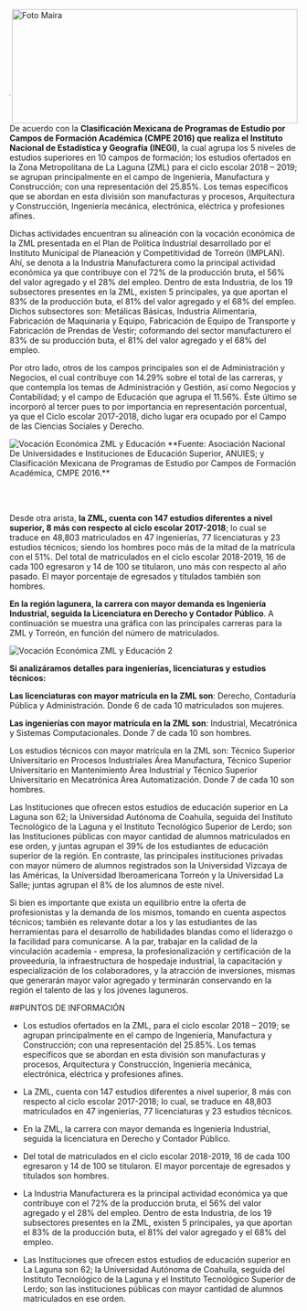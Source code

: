 <p>
   <a title="ir a Otras Publicaciones" href="http://www.trcimplan.gob.mx/autores/frida-valeria-garcia-gutierrez.html"><img class="img-responsive contenido-imagen" src="../imagenes/128/lic-frida-valeria-garcia-gutierrez-top2.png" align="right" alt="Foto Maira" width="500" height="200"></a>

</p>
</br></br></br></br></br></br></br></br>


---

De acuerdo con la **Clasificación Mexicana de Programas de Estudio por Campos de Formación Académica (CMPE 2016) que realiza el Instituto Nacional de Estadística y Geografía (INEGI)**, la cual agrupa los 5 niveles de estudios superiores en 10 campos de formación; los estudios ofertados en la Zona Metropolitana de La Laguna (ZML) para el ciclo escolar 2018 – 2019; se agrupan principalmente en el campo de Ingeniería, Manufactura y Construcción; con una representación del 25.85%. Los temas específicos que se abordan en esta división son manufacturas y procesos, Arquitectura y Construcción, Ingeniería mecánica, electrónica, eléctrica y profesiones afines.

Dichas actividades encuentran su alineación con la vocación económica de la ZML presentada en el Plan de Política Industrial desarrollado por el Instituto Municipal de Planeación y Competitividad de Torreón (IMPLAN). Ahí, se denota a la Industria Manufacturera como la principal actividad económica ya que contribuye con el 72% de la producción bruta, el 56% del valor agregado y el 28% del empleo. Dentro de esta Industria, de los 19 subsectores presentes en la ZML, existen 5 principales, ya que aportan el 83% de la producción buta, el 81% del valor agregado y el 68% del empleo. Dichos subsectores son: Metálicas Básicas, Industria Alimentaria, Fabricación de Maquinaria y Equipo, Fabricación de Equipo de Transporte y Fabricación de Prendas de Vestir; coformando del sector manufacturero el 83% de su producción buta, el 81% del valor agregado y el 68% del empleo.

Por otro lado, otros de los campos principales son el de Administración y Negocios, el cual contribuye con 14.29% sobre el total de las carreras, y que contempla los temas de Administración y Gestión, así como Negocios y Contabilidad; y el campo de Educación que agrupa el 11.56%. Éste último se incorporó al tercer pues to por importancia en representación porcentual, ya que el Ciclo escolar 2017-2018, dicho lugar era ocupado por el Campo de las Ciencias Sociales y Derecho.

<img class="img-responsive" src="la-vocacion-economica-de-la-zml-y-oferta-de-educacion-superior/img01.jpg" alt="Vocación Económica ZML y Educación">
**Fuente: Asociación Nacional De Universidades e Instituciones de Educación Superior, ANUIES; y Clasificación Mexicana de Programas de Estudio por Campos de Formación Académica, CMPE 2016.**

</br></br>

Desde otra arista, **la ZML, cuenta con 147 estudios diferentes a nivel superior, 8 más con respecto al ciclo escolar 2017-2018**; lo cual se traduce en 48,803 matriculados en 47 ingenierías, 77 licenciaturas y 23 estudios técnicos; siendo los hombres poco más de la mitad de la matrícula con el 51%. Del total de matriculados en el ciclo escolar 2018-2019, 16 de cada 100 egresaron y 14 de 100 se titularon, uno más con respecto al año pasado. El mayor porcentaje de egresados y titulados también son hombres.

**En la región lagunera, la carrera con mayor demanda es Ingeniería Industrial, seguida la Licenciatura en Derecho y Contador Público**. A continuación se muestra una gráfica con las principales carreras para la ZML y Torreón, en función del número de matriculados.

<img class="img-responsive" src="la-vocacion-economica-de-la-zml-y-oferta-de-educacion-superior/img02.jpg" alt="Vocación Económica ZML y Educación 2">


**Si analizáramos detalles para ingenierías, licenciaturas y estudios técnicos:**

**Las licenciaturas con mayor matrícula en la ZML son**: Derecho, Contaduría Pública y Administración. Donde 6 de cada 10 matriculados son mujeres.

**Las ingenierías con mayor matrícula en la ZML son**: Industrial, Mecatrónica y Sistemas Computacionales. Donde 7 de cada 10 son hombres.

Los estudios técnicos con mayor matrícula en la ZML son: Técnico Superior Universitario en Procesos Industriales Área Manufactura, Técnico Superior Universitario en Mantenimiento Área Industrial y Técnico Superior Universitario en Mecatrónica Área Automatización. Donde 7 de cada 10 son hombres.

Las Instituciones que ofrecen estos estudios de educación superior en La Laguna son 62; la Universidad Autónoma de Coahuila, seguida del Instituto Tecnológico de la Laguna y el Instituto Tecnológico Superior de Lerdo; son las Instituciones públicas con mayor cantidad de alumnos matriculados en ese orden, y juntas agrupan el 39% de los estudiantes de educación superior de la región. En contraste, las principales instituciones privadas con mayor número de alumnos registrados son la Universidad Vizcaya de las Américas, la Universidad Iberoamericana Torreón y la Universidad La Salle; juntas agrupan el 8% de los alumnos de este nivel.

Si bien es importante que exista un equilibrio entre la oferta de profesionistas y la demanda de los mismos, tomando en cuenta aspectos técnicos; también es relevante dotar a los y las estudiantes de las herramientas para el desarrollo de habilidades blandas como el liderazgo o la facilidad para comunicarse. A la par, trabajar en la calidad de la vinculación academia - empresa, la profesionalización y certificación de la proveeduría, la infraestructura de hospedaje industrial, la capacitación y especialización de los colaboradores, y la atracción de inversiones, mismas que generarán mayor valor agregado y terminarán conservando en la región el talento de las y los jóvenes laguneros.

##PUNTOS DE INFORMACIÓN

- Los estudios ofertados en la ZML, para el ciclo escolar 2018 – 2019; se agrupan principalmente en el campo de Ingeniería, Manufactura y Construcción; con una representación del 25.85%. Los temas específicos que se abordan en esta división son manufacturas y procesos, Arquitectura y Construcción, Ingeniería mecánica, electrónica, eléctrica y profesiones afines.

- La ZML, cuenta con 147 estudios diferentes a nivel superior, 8 más con respecto al ciclo escolar 2017-2018;  lo cual, se traduce en 48,803 matriculados en 47 ingenierías, 77 licenciaturas y 23 estudios técnicos.

- En la ZML, la carrera con mayor demanda es Ingeniería Industrial, seguida la licenciatura en Derecho y Contador Público.

- Del total de matriculados en el ciclo escolar 2018-2019, 16 de cada 100 egresaron y 14 de 100 se titularon. El mayor porcentaje de egresados y titulados son hombres.

- La Industria Manufacturera es la principal actividad económica ya que contribuye con el 72% de la producción bruta, el 56% del valor agregado y el 28% del empleo. Dentro de esta Industria, de los 19 subsectores presentes en la ZML, existen 5 principales, ya que aportan el 83% de la producción buta, el 81% del valor agregado y el 68% del empleo.

- Las Instituciones que ofrecen estos estudios de educación superior en La Laguna son 62; la Universidad Autónoma de Coahuila, seguida del Instituto Tecnológico de la Laguna y el Instituto Tecnológico Superior de Lerdo; son las instituciones públicas con mayor cantidad de alumnos matriculados en ese orden.
